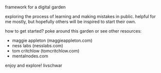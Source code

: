 framework for a digital garden

exploring the process of learning and making mistakes in public.
helpful for me mostly, but hopefully others will be inspired to start their own.

how to get started?
poke around this garden or see other resources:
- maggie appleton (maggieappleton.com)
- ness labs (nesslabs.com)
- tom critchlow (tomcritchlow.com)
- mentalnodes.com

enjoy and explore!
livschwar
